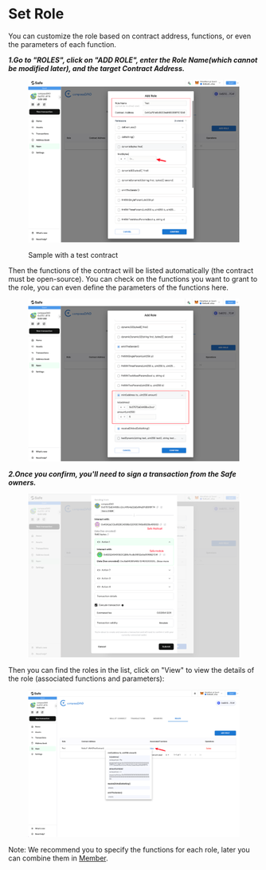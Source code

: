 # Set Role

You can customize the role based on contract address, functions, or even the parameters of each function. &#x20;

_**1.Go to "ROLES", click on "ADD ROLE", enter the Role Name(which cannot be modified later), and the target Contract Address.**_&#x20;

<figure><img src="../../.gitbook/assets/image (36).png" alt=""><figcaption><p>Sample with a test contract</p></figcaption></figure>

Then the functions of the contract will be listed automatically (the contract must be open-source). You can check on the functions you want to grant to the role, you can even define the parameters of the functions here.

<figure><img src="../../.gitbook/assets/image (13).png" alt=""><figcaption></figcaption></figure>

_**2.Once you confirm, you'll need to sign a transaction from the Safe owners.**_

<figure><img src="../../.gitbook/assets/image (12).png" alt=""><figcaption></figcaption></figure>

Then you can find the roles in the list, click on "View" to view the details of the role (associated functions and parameters):

<figure><img src="../../.gitbook/assets/image (11).png" alt=""><figcaption></figcaption></figure>

Note: We recommend you to specify the functions for each role, later you can combine them in [Member](set-member.md).

